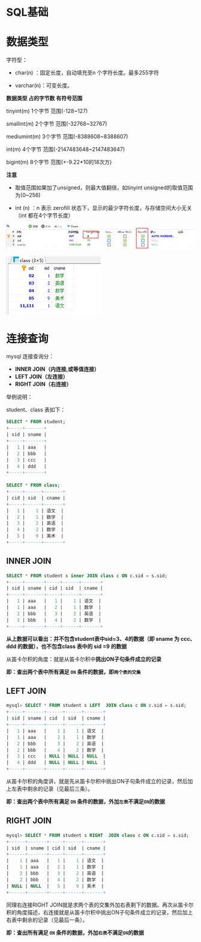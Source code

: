 # SQL基础

# 数据类型

字符型：

* char(n) ：固定长度，自动填充至n 个字符长度。最多255字符

* varchar(n)：可变长度。

**数据类型	占的字节数	有符号范围**

tinyint(m)	1个字节	范围(-128~127)

smallint(m)	2个字节	范围(-32768~32767)

mediumint(m)	3个字节	范围(-8388608~8388607)

int(m)	4个字节	范围(-2147483648~2147483647)

bigint(m)	8个字节	范围(+-9.22*10的18次方)



**注意**

* 取值范围如果加了unsigned，则最大值翻倍，如tinyint unsigned的取值范围为(0~256)

* int (n) ：n 表示 zerofill  状态下，显示的最少字符长度，与存储空间大小无关（int 都在4个字节长度）

![1562926867684](assets/1562926867684.png)

![1562926888780](assets/1562926888780.png)

# 连接查询

mysql 连接查询分：

- **INNER JOIN（内连接,或等值连接）**
- **LEFT JOIN（左连接）**
- **RIGHT JOIN（右连接）**

举例说明：

student、class 表如下：

```sql
SELECT * FROM student;
+-----+-------+
| sid | sname |
+-----+-------+
|   1 | aaa   |
|   2 | bbb   |
|   3 | ccc   |
|   4 | ddd   |
+-----+-------+

SELECT * FROM class;
+-----+------+-------+
| cid | sid  | cname |
+-----+------+-------+
|   1 |    1 | 语文  |
|   2 |    1 | 数学  |
|   3 |    2 | 英语  |
|   4 |    2 | 数学  |
|   5 |    9 | 美术  |
+-----+------+-------+
```

## INNER JOIN

```sql
SELECT * FROM student s inner JOIN class c ON c.sid = s.sid;
+-----+-------+-----+------+-------+
| sid | sname | cid | sid  | cname |
+-----+-------+-----+------+-------+
|   1 | aaa   |   1 |    1 | 语文  |
|   1 | aaa   |   2 |    1 | 数学  |
|   2 | bbb   |   3 |    2 | 英语  |
|   2 | bbb   |   4 |    2 | 数学  |
+-----+-------+-----+------+-------+
```

**从上数据可以看出：并不包含student表中sid=3、4的数据（即 sname 为 ccc、ddd 的数据），也不包含class 表中的 sid =9 的数据**

从笛卡尔积的角度：就是从笛卡尔积中**挑出ON子句条件成立的记录**

**即：查出两个表中所有满足 `ON` 条件的数据，即`两个表的交集`**



## LEFT JOIN

```sql
mysql> SELECT * FROM student s LEFT  JOIN class c ON c.sid = s.sid;
+-----+-------+------+------+-------+
| sid | sname | cid  | sid  | cname |
+-----+-------+------+------+-------+
|   1 | aaa   |    1 |    1 | 语文  |
|   1 | aaa   |    2 |    1 | 数学  |
|   2 | bbb   |    3 |    2 | 英语  |
|   2 | bbb   |    4 |    2 | 数学  |
|   3 | ccc   | NULL | NULL | NULL  |
|   4 | ddd   | NULL | NULL | NULL  |
+-----+-------+------+------+-------+
```

从笛卡尔积的角度讲，就是先从笛卡尔积中挑出ON子句条件成立的记录，然后加上左表中剩余的记录（见最后三条）。

**即：查出两个表中所有满足 `ON` 条件的数据，外加`左表`不满足`ON`的数据**



## RIGHT JOIN

```sql
mysql> SELECT * FROM student s RIGHT  JOIN class c ON c.sid = s.sid;
+------+-------+-----+------+-------+
| sid  | sname | cid | sid  | cname |
+------+-------+-----+------+-------+
|    1 | aaa   |   1 |    1 | 语文  |
|    1 | aaa   |   2 |    1 | 数学  |
|    2 | bbb   |   3 |    2 | 英语  |
|    2 | bbb   |   4 |    2 | 数学  |
| NULL | NULL  |   5 |    9 | 美术  |
+------+-------+-----+------+-------+
```

同理右连接RIGHT JOIN就是求两个表的交集外加右表剩下的数据。再次从笛卡尔积的角度描述，右连接就是从笛卡尔积中挑出ON子句条件成立的记录，然后加上右表中剩余的记录（见最后一条）。

**即：查出所有满足 `ON` 条件的数据，外加`右表`不满足`ON`的数据**